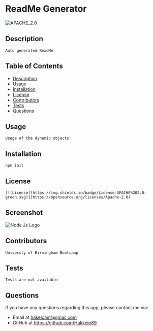 # ReadMe Generator
  ![APACHE_2.0](https://img.shields.io/badge/license-APACHE_2.0-green)
  
  ## Description
    Auto generated ReadMe
    
  ## Table of Contents
  - [Description](#Description)
  - [Usage](#Usage)
  - [Installation](#Installation)
  - [License](#License)
  - [Contributors](#Contributors)
  - [Tests](#Tests)
  - [Questions](#Questions)
  
  ## Usage
    Usege of the dynamic objects 
    
  ## Installation
    npm init
  
  ## License
    [![License](https://img.shields.io/badge/License-APACHE%202.0-green.svg)](https://opensource.org/licenses/Apache-2.0)
  
  ## Screenshot
   ![Node Js Logo](https://nodejs.org/static/images/logo.svg)

  ## Contributors
    Universty of Birmingham Bootcamp
    
  ## Tests
    Tests are not available
    
  ## Questions
  If you have any questions regarding this app, please contact me via:
  - Email at hakelcam@gmail.com
  - GitHub at <https://github.com/Hakkelo89>